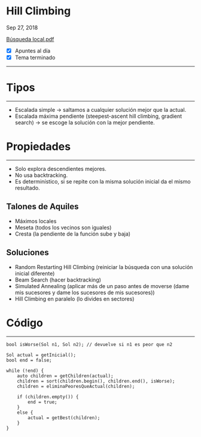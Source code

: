 # Hill Climbing

Sep 27, 2018

[Búsqueda local.pdf](Busquedalocal-a229d311-a389-4c7b-94cc-324ed147f11b.pdf)

- [x]  Apuntes al día
- [x]  Tema terminado

---

# Tipos

---

- Escalada simple → saltamos a cualquier solución mejor que la actual.
- Escalada máxima pendiente (steepest-ascent hill climbing, gradient search) → se escoge la solución con la mejor pendiente.

# Propiedades

---

- Solo explora descendientes mejores.
- No usa backtracking.
- Es determinístico, si se repite con la misma solución inicial da el mismo resultado.

## Talones de Aquiles

- Máximos locales
- Meseta (todos los vecinos son iguales)
- Cresta (la pendiente de la función sube y baja)

## Soluciones

- Random Restarting Hill Climbing (reiniciar la búsqueda con una solución inicial diferente)
- Beam Search (hacer backtracking)
- Simulated Annealing (aplicar más de un paso antes de moverse (dame mis sucesores y dame los sucesores de mis sucesores))
- Hill Climbing en paralelo (lo divides en sectores)

# Código

---

    bool isWorse(Sol n1, Sol n2); // devuelve si n1 es peor que n2
    
    Sol actual = getInicial();
    bool end = false;
    
    while (!end) {
    	auto children = getChildren(actual);
    	children = sort(children.begin(), children.end(), isWorse);
    	children = eliminaPeoresQueActual(children);
    	
    	if (children.empty()) {
    		end = true;
    	}
    	else {
    		actual = getBest(children);
    	}
    }